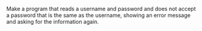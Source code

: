 Make a program that reads a username and password and does not accept a password that is the same as the username, showing an error message and asking for the information again.